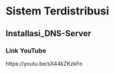 # Sistem Terdistribusi

<h2>Installasi_DNS-Server</h2>
<h3>Link YouTube</h3>
https://youtu.be/sX44kZKzkFo
